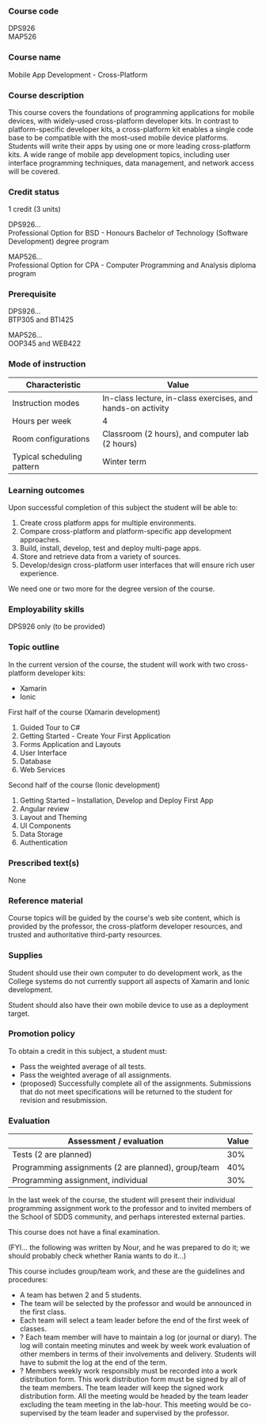 ### Course code
DPS926  
MAP526

### Course name

Mobile App Development - Cross-Platform

### Course description

This course covers the foundations of programming applications for mobile devices, with widely-used cross-platform developer kits. In contrast to platform-specific developer kits, a cross-platform kit enables a single code base to be compatible with the most-used mobile device platforms. Students will write their apps by using one or more leading cross-platform kits. A wide range of mobile app development topics, including user interface programming techniques, data management, and network access will be covered.

### Credit status

1 credit (3 units)

DPS926...  
Professional Option for BSD - Honours Bachelor of Technology (Software Development) degree program 

MAP526...  
Professional Option for CPA - Computer Programming and Analysis diploma program 

### Prerequisite

DPS926...  
BTP305 and BTI425

MAP526...  
OOP345 and WEB422

### Mode of instruction

Characteristic | Value
--- | ---
Instruction modes | In-class lecture, in-class exercises, and hands-on activity
Hours per week | 4
Room configurations | Classroom (2 hours), and computer lab (2 hours)
Typical scheduling pattern | Winter term

### Learning outcomes

Upon successful completion of this subject the student will be able to:
1. Create cross platform apps for multiple environments.
1. Compare cross-platform and platform-specific app development approaches. 
1. Build, install, develop, test and deploy multi-page apps. 
1. Store and retrieve data from a variety of sources. 
1. Develop/design cross-platform user interfaces that will ensure rich user experience.

We need one or two more for the degree version of the course. 

### Employability skills

DPS926 only (to be provided) 

### Topic outline

In the current version of the course, the student will work with two cross-platform developer kits:
* Xamarin 
* Ionic 

First half of the course (Xamarin development)
1.	Guided Tour to C#
1.	Getting Started - Create Your First Application
1.	Forms Application and Layouts
1.	User Interface
1.	Database
1.	Web Services

Second half of the course (Ionic development)
1.	Getting Started – Installation, Develop and Deploy First App
1.	Angular review 
1.	Layout and Theming
1.	UI Components
1.	Data Storage
1.	Authentication

### Prescribed text(s)

None

### Reference material

Course topics will be guided by the course's web site content, which is provided by the professor, the cross-platform developer resources, and trusted and authoritative third-party resources. 

### Supplies

Student should use their own computer to do development work, as the College systems do not currently support all aspects of Xamarin and Ionic development. 

Student should also have their own mobile device to use as a deployment target. 

### Promotion policy

To obtain a credit in this subject, a student must:
* Pass the weighted average of all tests.
* Pass the weighted average of all assignments.
* (proposed) Successfully complete all of the assignments. Submissions that do not meet specifications will be returned to the student for revision and resubmission.

### Evaluation

Assessment / evaluation | Value
--- | ---
Tests (2 are planned) | 30% 
Programming assignments (2 are planned), group/team | 40%
Programming assignment, individual | 30%

In the last week of the course, the student will present their individual programming assignment work to the professor and to invited members of the School of SDDS community, and perhaps interested external parties. 

This course does not have a final examination. 

(FYI... the following was written by Nour, and he was prepared to do it; we should probably check whether Rania wants to do it...) 

This course includes group/team work, and these are the guidelines and procedures:
*	A team has betwen 2 and 5 students. 
*	The team will be selected by the professor and would be announced in the first class. 
*	Each team will select a team leader before the end of the first week of classes.
* ?	Each team member will have to maintain a log (or journal or diary). The log  will contain meeting minutes and week by week work evaluation of other members in terms of their involvements and delivery. Students will have to submit the log at the end of the term.
* ? Members weekly work responsibly must be recorded into a work distribution form. This work distribution form must be signed by all of the team members.  The team leader will keep the signed work distribution form. All the meeting would be headed by the team leader excluding the team meeting in the lab-hour. This meeting would be co-supervised by the team leader and supervised by the professor.
